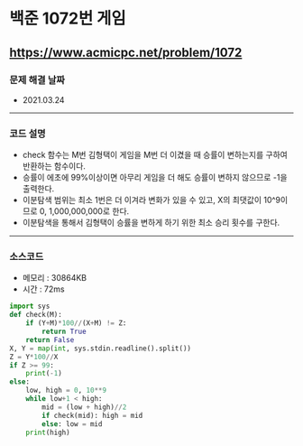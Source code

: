 # 백준 1072번 게임
https://www.acmicpc.net/problem/1072
---

### 문제 해결 날짜
- 2021.03.24
---

### 코드 설명
- check 함수는 M번 김형택이 게임을 M번 더 이겼을 때 승률이 변하는지를 구하여 반환하는 함수이다.
- 승률이 에초에 99%이상이면 아무리 게임을 더 해도 승률이 변하지 않으므로 -1을 출력한다.
- 이분탐색 범위는 최소 1번은 더 이겨라 변화가 있을 수 있고, X의 최댓값이 10^9이므로 0, 1,000,000,000로 한다.
- 이분탐색을 통해서 김형택이 승률을 변하게 하기 위한 최소 승리 횟수를 구한다.
---

### 소스코드
- 메모리 : 30864KB
- 시간 : 72ms
```Python
import sys
def check(M):
    if (Y+M)*100//(X+M) != Z:
        return True
    return False
X, Y = map(int, sys.stdin.readline().split())
Z = Y*100//X
if Z >= 99:
    print(-1)
else:
    low, high = 0, 10**9
    while low+1 < high:
        mid = (low + high)//2
        if check(mid): high = mid
        else: low = mid
    print(high)
```